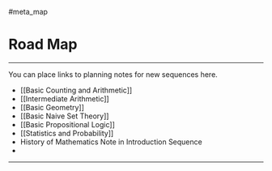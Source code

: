 #meta_map 

# Road Map

---

You can place links to planning notes for new sequences here.

- [[Basic Counting and Arithmetic]]
- [[Intermediate Arithmetic]]
- [[Basic Geometry]]
- [[Basic Naive Set Theory]]
- [[Basic Propositional Logic]]
- [[Statistics and Probability]]
- History of Mathematics Note in Introduction Sequence
- 


---